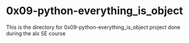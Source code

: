 # 0x09-python-everything_is_object

This is the directory for 0x09-python-everything_is_object project done during the alx SE course
